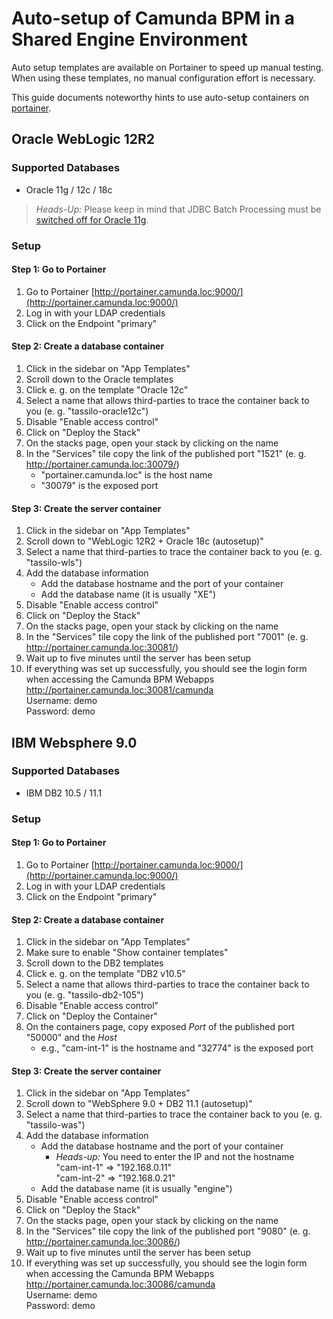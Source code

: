 # Auto-setup of Camunda BPM in a Shared Engine Environment

Auto setup templates are available on Portainer to speed up manual testing.
When using these templates, no manual configuration effort is necessary.

This guide documents noteworthy hints to use auto-setup containers on [portainer](http://portainer.camunda.loc:9000/).

## Oracle WebLogic 12R2
### Supported Databases
* Oracle 11g / 12c / 18c

> *Heads-Up:* Please keep in mind that JDBC Batch Processing must be [switched off for Oracle 11g](https://docs.camunda.org/manual/latest/user-guide/process-engine/database/#jdbc-batch-processing).

### Setup
#### Step 1: Go to Portainer
1. Go to Portainer [http://portainer.camunda.loc:9000/](http://portainer.camunda.loc:9000/)
2. Log in with your LDAP credentials
3. Click on the Endpoint "primary"

#### Step 2: Create a database container
1. Click in the sidebar on "App Templates"
1. Scroll down to the Oracle templates
2. Click e. g. on the template "Oracle 12c"
3. Select a name that allows third-parties to trace the container back to you (e. g. "tassilo-oracle12c")
4. Disable "Enable access control"
5. Click on "Deploy the Stack"
6. On the stacks page, open your stack by clicking on the name
7. In the "Services" tile copy the link of the published port "1521" (e. g. http://portainer.camunda.loc:30079/)
   * "portainer.camunda.loc" is the host name
   * "30079" is the exposed port

#### Step 3: Create the server container
1. Click in the sidebar on "App Templates"
2. Scroll down to "WebLogic 12R2 + Oracle 18c (autosetup)"
3. Select a name that third-parties to trace the container back to you (e. g. "tassilo-wls")
4. Add the database information
   * Add the database hostname and the port of your container
   * Add the database name (it is usually "XE")
5. Disable "Enable access control"
6. Click on "Deploy the Stack"
7. On the stacks page, open your stack by clicking on the name
8. In the "Services" tile copy the link of the published port "7001" (e. g. http://portainer.camunda.loc:30081/)
9. Wait up to five minutes until the server has been setup
10. If everything was set up successfully, you should see the login form when accessing the Camunda BPM Webapps \
    http://portainer.camunda.loc:30081/camunda \
    Username: demo \
    Password: demo

## IBM Websphere 9.0
### Supported Databases
* IBM DB2 10.5 / 11.1

### Setup
#### Step 1: Go to Portainer
1. Go to Portainer [http://portainer.camunda.loc:9000/](http://portainer.camunda.loc:9000/)
2. Log in with your LDAP credentials
3. Click on the Endpoint "primary"

#### Step 2: Create a database container
1. Click in the sidebar on "App Templates"
1. Make sure to enable "Show container templates"
1. Scroll down to the DB2 templates
2. Click e. g. on the template "DB2 v10.5"
3. Select a name that allows third-parties to trace the container back to you (e. g. "tassilo-db2-105")
4. Disable "Enable access control"
5. Click on "Deploy the Container"
6. On the containers page, copy exposed *Port* of the published port "50000" and the *Host*
   * e.g., "cam-int-1" is the hostname and "32774" is the exposed port

#### Step 3: Create the server container
1. Click in the sidebar on "App Templates"
2. Scroll down to "WebSphere 9.0 + DB2 11.1 (autosetup)"
3. Select a name that third-parties to trace the container back to you (e. g. "tassilo-was")
4. Add the database information
   * Add the database hostname and the port of your container
     * *Heads-up:* You need to enter the IP and not the hostname \
       "cam-int-1" => "192.168.0.11" \
       "cam-int-2" => "192.168.0.21"
   * Add the database name (it is usually "engine")
5. Disable "Enable access control"
6. Click on "Deploy the Stack"
7. On the stacks page, open your stack by clicking on the name
8. In the "Services" tile copy the link of the published port "9080" (e. g. http://portainer.camunda.loc:30086/)
9. Wait up to five minutes until the server has been setup
10. If everything was set up successfully, you should see the login form when accessing the Camunda BPM Webapps \
    http://portainer.camunda.loc:30086/camunda \
    Username: demo \
    Password: demo
